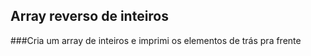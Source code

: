 ## Array reverso de inteiros
###Cria um array de inteiros e imprimi os elementos de trás pra frente
